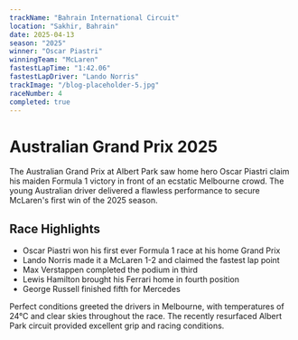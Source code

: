 ```yaml
---
trackName: "Bahrain International Circuit"
location: "Sakhir, Bahrain"
date: 2025-04-13
season: "2025"
winner: "Oscar Piastri"
winningTeam: "McLaren"
fastestLapTime: "1:42.06"
fastestLapDriver: "Lando Norris"
trackImage: "/blog-placeholder-5.jpg"
raceNumber: 4
completed: true
---
```


# Australian Grand Prix 2025

The Australian Grand Prix at Albert Park saw home hero Oscar Piastri claim his maiden Formula 1 victory in front of an ecstatic Melbourne crowd. The young Australian driver delivered a flawless performance to secure McLaren's first win of the 2025 season.

## Race Highlights

- Oscar Piastri won his first ever Formula 1 race at his home Grand Prix
- Lando Norris made it a McLaren 1-2 and claimed the fastest lap point
- Max Verstappen completed the podium in third
- Lewis Hamilton brought his Ferrari home in fourth position
- George Russell finished fifth for Mercedes

Perfect conditions greeted the drivers in Melbourne, with temperatures of 24°C and clear skies throughout the race. The recently resurfaced Albert Park circuit provided excellent grip and racing conditions.
